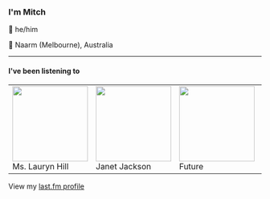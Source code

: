 <article><h3>I&#x27;m Mitch</h3><section><p>👨 he/him</p><p>📍 Naarm (Melbourne), Australia</p></section><hr/><section><h4>I&#x27;ve been listening to</h4><table><tbody><td><img src="https://lastfm.freetls.fastly.net/i/u/174s/2f5034a01b4098f50c7859912b18e233.png" height="150px" alt="" role="presentation"/><br/>Ms. Lauryn Hill</td><td><img src="https://lastfm.freetls.fastly.net/i/u/174s/507a2272e2152d17b56dc2c2199f8670.png" height="150px" alt="" role="presentation"/><br/>Janet Jackson</td><td><img src="https://lastfm.freetls.fastly.net/i/u/174s/221d53768d47338692fa9fc60b6a6b26.png" height="150px" alt="" role="presentation"/><br/>Future</td><td><img src="https://lastfm.freetls.fastly.net/i/u/174s/2666bdc9b7264b799f8a882e471cd62e.png" height="150px" alt="" role="presentation"/><br/>The 1975</td><td><img src="https://lastfm.freetls.fastly.net/i/u/174s/0c5853ff38e027843b907a821257534e.png" height="150px" alt="" role="presentation"/><br/>Aphex Twin</td></tbody></table><span>View my <a href="https://www.last.fm/user/my-slab">last.fm profile</a></span></section></article>
